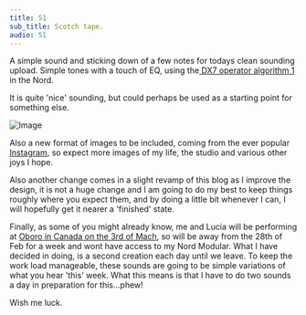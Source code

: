 ```yaml
---
title: 51
sub_title: Scotch tape.
audio: 51
---
```

A simple sound and sticking down of a few notes for todays clean sounding upload. Simple tones with a touch of EQ, using the<a href="http://www.cim.mcgill.ca/~clark/nordmodularbook/fmalgorithms.htm" title=" DX7 operator algorithm 1"> DX7 operator algorithm 1</a> in the Nord.

It is quite 'nice' sounding, but could perhaps be used as a starting point for something else.

![Image](/assets/img/Snd-51.jpg)

Also a new format of images to be included, coming from the ever popular <a href="http://instagr.am/" title="Instagram">Instagram</a>, so expect more images of my life, the studio and various other joys I hope.

Also another change comes in a slight revamp of this blog as I improve the design, it is not a huge change and I am going to do my best to keep things roughly where you expect them, and by doing a little bit whenever I can, I will hopefully get it nearer a 'finished' state.

Finally, as some of you might already know, me and Lucia will be performing at <a href="http://www.oboro.net/archive/exhib1112/05_sublimation/info_en.html" title="Oboro in Canada on the 3rd of Mach">Oboro in Canada on the 3rd of Mach</a>, so will be away from the 28th of Feb for a week and wont have access to my Nord Modular. What I have decided in doing, is a second creation each day until we leave. To keep the work load manageable, these sounds are going to be simple variations of what you hear 'this' week. What this means is that I have to do two sounds a day in preparation for this…phew! 

Wish me luck.